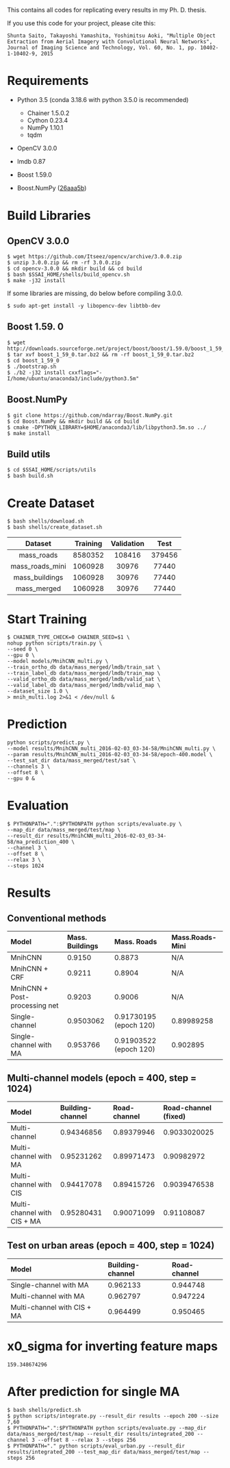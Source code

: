This contains all codes for replicating every results in my Ph. D. thesis.

If you use this code for your project, please cite this:
```
Shunta Saito, Takayoshi Yamashita, Yoshimitsu Aoki, "Multiple Object Extraction from Aerial Imagery with Convolutional Neural Networks", Journal of Imaging Science and Technology, Vol. 60, No. 1, pp. 10402-1-10402-9, 2015
```

# Requirements
- Python 3.5 (conda 3.18.6 with python 3.5.0 is recommended)
  - Chainer 1.5.0.2
  - Cython 0.23.4
  - NumPy 1.10.1
  - tqdm

- OpenCV 3.0.0
- lmdb 0.87
- Boost 1.59.0
- Boost.NumPy ([26aaa5b](https://github.com/ndarray/Boost.NumPy/tree/26aaa5b62e6170f2ccde179b46f1a49c4011fc9d))

# Build Libraries
## OpenCV 3.0.0

```
$ wget https://github.com/Itseez/opencv/archive/3.0.0.zip
$ unzip 3.0.0.zip && rm -rf 3.0.0.zip
$ cd opencv-3.0.0 && mkdir build && cd build
$ bash $SSAI_HOME/shells/build_opencv.sh
$ make -j32 install
```

If some libraries are missing, do below before compiling 3.0.0.

```
$ sudo apt-get install -y libopencv-dev libtbb-dev
```

## Boost 1.59. 0

```
$ wget http://downloads.sourceforge.net/project/boost/boost/1.59.0/boost_1_59_0.tar.bz2
$ tar xvf boost_1_59_0.tar.bz2 && rm -rf boost_1_59_0.tar.bz2
$ cd boost_1_59_0
$ ./bootstrap.sh
$ ./b2 -j32 install cxxflags="-I/home/ubuntu/anaconda3/include/python3.5m"
```

## Boost.NumPy

```
$ git clone https://github.com/ndarray/Boost.NumPy.git
$ cd Boost.NumPy && mkdir build && cd build
$ cmake -DPYTHON_LIBRARY=$HOME/anaconda3/lib/libpython3.5m.so ../
$ make install
```

## Build utils

```
$ cd $SSAI_HOME/scripts/utils
$ bash build.sh
```

# Create Dataset

```
$ bash shells/download.sh
$ bash shells/create_dataset.sh
```

Dataset         | Training | Validation | Test
:-------------: | :------: | :--------: | :----:
mass_roads      | 8580352  | 108416     | 379456
mass_roads_mini | 1060928  | 30976      | 77440
mass_buildings  | 1060928  | 30976      | 77440
mass_merged     | 1060928  | 30976      | 77440

# Start Training

```
$ CHAINER_TYPE_CHECK=0 CHAINER_SEED=$1 \
nohup python scripts/train.py \
--seed 0 \
--gpu 0 \
--model models/MnihCNN_multi.py \
--train_ortho_db data/mass_merged/lmdb/train_sat \
--train_label_db data/mass_merged/lmdb/train_map \
--valid_ortho_db data/mass_merged/lmdb/valid_sat \
--valid_label_db data/mass_merged/lmdb/valid_map \
--dataset_size 1.0 \
> mnih_multi.log 2>&1 < /dev/null &
```

# Prediction

```
python scripts/predict.py \
--model results/MnihCNN_multi_2016-02-03_03-34-58/MnihCNN_multi.py \
--param results/MnihCNN_multi_2016-02-03_03-34-58/epoch-400.model \
--test_sat_dir data/mass_merged/test/sat \
--channels 3 \
--offset 8 \
--gpu 0 &
```

# Evaluation

```
$ PYTHONPATH=".":$PYTHONPATH python scripts/evaluate.py \
--map_dir data/mass_merged/test/map \
--result_dir results/MnihCNN_multi_2016-02-03_03-34-58/ma_prediction_400 \
--channel 3 \
--offset 8 \
--relax 3 \
--steps 1024
```

# Results
## Conventional methods

Model                         | Mass. Buildings | Mass. Roads            | Mass.Roads-Mini
:---------------------------- | :-------------- | :--------------------- | :--------------
MnihCNN                       | 0.9150          | 0.8873                 | N/A
MnihCNN + CRF                 | 0.9211          | 0.8904                 | N/A
MnihCNN + Post-processing net | 0.9203          | 0.9006                 | N/A
Single-channel                | 0.9503062       | 0.91730195 (epoch 120) | 0.89989258
Single-channel with MA        | 0.953766        | 0.91903522 (epoch 120) | 0.902895

## Multi-channel models (epoch = 400, step = 1024)

Model                       | Building-channel | Road-channel | Road-channel (fixed)
:-------------------------- | :--------------- | :----------- | :-------------------
Multi-channel               | 0.94346856       | 0.89379946   | 0.9033020025
Multi-channel with MA       | 0.95231262       | 0.89971473   | 0.90982972
Multi-channel with CIS      | 0.94417078       | 0.89415726   | 0.9039476538
Multi-channel with CIS + MA | 0.95280431       | 0.90071099   | 0.91108087

## Test on urban areas (epoch = 400, step = 1024)

Model                       | Building-channel | Road-channel
:-------------------------- | :--------------- | :-----------
Single-channel with MA      | 0.962133         | 0.944748
Multi-channel with MA       | 0.962797         | 0.947224
Multi-channel with CIS + MA | 0.964499         | 0.950465

# x0_sigma for inverting feature maps

```
159.348674296
```

# After prediction for single MA

```
$ bash shells/predict.sh
$ python scripts/integrate.py --result_dir results --epoch 200 --size 7,60
$ PYTHONPATH=".":$PYTHONPATH python scripts/evaluate.py --map_dir data/mass_merged/test/map --result_dir results/integrated_200 --channel 3 --offset 8 --relax 3 --steps 256
$ PYTHONPATH="." python scripts/eval_urban.py --result_dir results/integrated_200 --test_map_dir data/mass_merged/test/map --steps 256
```
